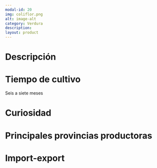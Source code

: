 ```yaml
---
modal-id: 20
img: coliflor.png
alt: image-alt
category: Verdura
description:
layout: product
---
```


# Descripción

# Tiempo de cultivo
Seis a siete meses

# Curiosidad

# Principales provincias productoras
<div class="chart"></div>

# Import-export
